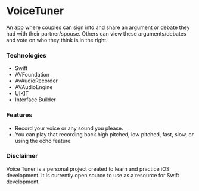 # VoiceTuner
An app where couples can sign into and share an argument or debate they had with their partner/spouse. Others can view these arguments/debates and vote on who they think is in the right.

### Technologies
* Swift 
* AVFoundation
* AvAudioRecorder
* AVAudioEngine
* UIKIT
* Interface Builder

### Features
* Record your voice or any sound you please.
* You can play that recording back high pitched, low pitched, fast, slow, or using the echo feature.  

### Disclaimer
Voice Tuner is a personal project created to learn and practice iOS development. It is currently open source to use as a resource for Swift development.
